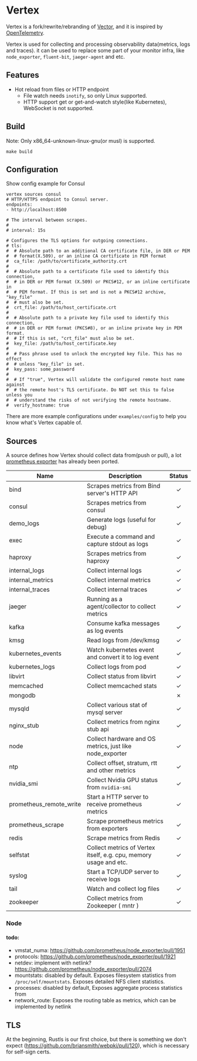 # Vertex

Vertex is a fork/rewrite/rebranding of [Vector](https://github.com/vectordotdev/vector), and it is inspired 
by [OpenTelemetry](https://opentelemetry.io/).

Vertex is used for collecting and processing observability data(metrics, logs and traces). it can be used to
replace some part of your monitor infra, like `node_exporter`, `fluent-bit`, `jaeger-agent` and etc.

## Features
- Hot reload from files or HTTP endpoint
  - File watch needs `inotify`, so only Linux supported.
  - HTTP support get or get-and-watch style(like Kubernetes), WebSocket is not supported.

## Build
Note: Only x86_64-unknown-linux-gnu(or musl) is supported.

```shell
make build
```

## Configuration

Show config example for Consul
```shell
vertex sources consul
# HTTP/HTTPS endpoint to Consul server.
endpoints:
- http://localhost:8500

# The interval between scrapes.
#
# interval: 15s

# Configures the TLS options for outgoing connections.
# tls:
#  # Absolute path to an additional CA certificate file, in DER or PEM
#  # format(X.509), or an inline CA certificate in PEM format
#  ca_file: /path/to/certificate_authority.crt
#  
#  # Absolute path to a certificate file used to identify this connection,
#  # in DER or PEM format (X.509) or PKCS#12, or an inline certificate in
#  # PEM format. If this is set and is not a PKCS#12 archive, "key_file"
#  # must also be set.
#  crt_file: /path/to/host_certificate.crt
#  
#  # Absolute path to a private key file used to identify this connection,
#  # in DER or PEM format (PKCS#8), or an inline private key in PEM format.
#  # If this is set, "crt_file" must also be set.
#  key_file: /path/to/host_certificate.key
#  
#  # Pass phrase used to unlock the encrypted key file. This has no effect
#  # unless "key_file" is set.
#  key_pass: some_password
#  
#  # If "true", Vertex will validate the configured remote host name against
#  # the remote host's TLS certificate. Do NOT set this to false unless you
#  # understand the risks of not verifying the remote hostname.
#  verify_hostname: true
```

There are more example configurations under `examples/config` to help you know what's Vertex capable of.

## Sources
A source defines how Vertex should collect data from(push or pull), 
a lot [prometheus exporter](https://prometheus.io/docs/instrumenting/exporters/#exporters-and-integrations)
has already been ported.

| Name                    | Description                                                       | Status  |
|-------------------------|-------------------------------------------------------------------|:-------:|
| bind                    | Scrapes metrics from Bind server's HTTP API                       | &check; |
| consul                  | Scrapes metrics from consul                                       | &check; |
| demo_logs               | Generate logs (useful for debug)                                  | &check; |
| exec                    | Execute a command and capture stdout as logs                      | &check; |
| haproxy                 | Scrapes metrics from haproxy                                      | &check; |
| internal_logs           | Collect internal logs                                             | &check; |
| internal_metrics        | Collect internal metrics                                          | &check; |
| internal_traces         | Collect internal traces                                           | &check; |
| jaeger                  | Running as a agent/collector to collect metrics                   | &check; |
| kafka                   | Consume kafka messages as log events                              | &check; |
| kmsg                    | Read logs from /dev/kmsg                                          | &check; |
| kubernetes_events       | Watch kubernetes event and convert it to log event                | &check; |
| kubernetes_logs         | Collect logs from pod                                             | &check; |
| libvirt                 | Collect status from libvirt                                       | &check; |
| memcached               | Collect memcached stats                                           | &check; |
| mongodb                 |                                                                   | &cross; |
| mysqld                  | Collect various stat of mysql server                              | &check; |
| nginx_stub              | Collect metrics from nginx stub api                               | &check; |
| node                    | Collect hardware and OS metrics, just like node_exporter          | &check; |
| ntp                     | Collect offset, stratum, rtt and other metrics                    | &check; |
| nvidia_smi              | Collect Nvidia GPU status from `nvidia-smi`                       | &check; |
| prometheus_remote_write | Start a HTTP server to receive prometheus metrics                 | &check; |
| prometheus_scrape       | Scrape prometheus metrics from exporters                          | &check; |
| redis                   | Scrape metrics from Redis                                         | &check; |
| selfstat                | Collect metrics of Vertex itself, e.g. cpu, memory usage and etc. | &check; |
| syslog                  | Start a TCP/UDP server to receive logs                            | &check; |
| tail                    | Watch and collect log files                                       | &check; |
| zookeeper               | Collect metrics from Zookeeper ( mntr )                           | &check; |

### Node
#### todo:
- vmstat_numa: https://github.com/prometheus/node_exporter/pull/1951
- protocols: https://github.com/prometheus/node_exporter/pull/1921
- netdev: implement with netlink? https://github.com/prometheus/node_exporter/pull/2074
- mountstats: disabled by default. Exposes filesystem statistics from `/proc/self/mountstats`. 
  Exposes detailed NFS client statistics.
- processes: disabled by default, Exposes aggregate process statistics from
- network_route: Exposes the routing table as metrics, which can be implemented by netlink

## TLS
At the beginning, Rustls is our first choice, but there is something we don't expect
(https://github.com/briansmith/webpki/pull/120), which is necessary for self-sign certs.
